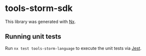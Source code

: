 # tools-storm-sdk

This library was generated with [Nx](https://nx.dev).

## Running unit tests

Run `nx test tools-storm-language` to execute the unit tests via [Jest](https://jestjs.io).
